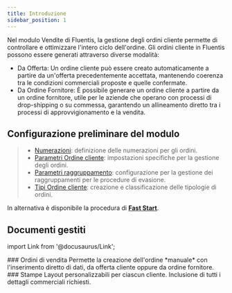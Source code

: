 ```yaml
---
title: Introduzione
sidebar_position: 1
---
```


Nel modulo Vendite di Fluentis, la gestione degli ordini cliente permette di controllare e ottimizzare l'intero ciclo dell'ordine.
Gli ordini cliente in Fluentis possono essere generati attraverso diverse modalità:

- Da Offerta: Un ordine cliente può essere creato automaticamente a partire da un'offerta precedentemente accettata, mantenendo coerenza tra le condizioni commerciali proposte e quelle confermate.
- Da Ordine Fornitore: È possibile generare un ordine cliente a partire da un ordine fornitore, utile per le aziende che operano con processi di drop-shipping o su commessa, garantendo un allineamento diretto tra i processi di approvvigionamento e la vendita.

## Configurazione preliminare del modulo

> - [Numerazioni](/docs/configurations/tables/fluentis-numerations): definizione delle numerazioni per gli ordini.    
> - [Parametri Ordine cliente](/docs/configurations/parameters/sales/sales-orders-parameters): impostazioni specifiche per la gestione degli ordini.     
> - [Parametri raggruppamento](/docs/configurations/parameters/sales/orders-grouping): configurazione per la gestione dei raggruppamenti per le procedure di evasione.     
> - [Tipi Ordine cliente](/docs/configurations/tables/sales/sales-order-types): creazione e classificazione delle tipologie di ordini.   

In alternativa è disponibile la procedura di [**Fast Start**](/docs/guide/fast-start).

## Documenti gestiti

import Link from '@docusaurus/Link';

<div className="cardContainer">
    <div className="card">
### Ordini di vendita
Permette la creazione dell'ordine *manuale* con l'inserimento diretto di dati, da offerta cliente oppure da ordine fornitore.  
### Stampe  
Layout personalizzabili per ciascun cliente.  
Inclusione di tutti i dettagli commerciali richiesti.  
    </div>
</div>